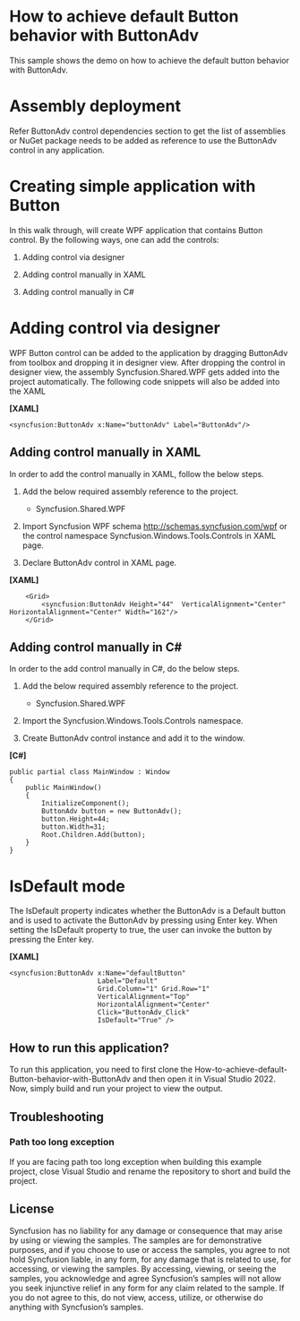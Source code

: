 # How to achieve default Button behavior with ButtonAdv

This sample shows the demo on how to achieve the default button behavior with ButtonAdv.

# Assembly deployment
Refer ButtonAdv control dependencies section to get the list of assemblies or NuGet package needs to be added as reference to use the ButtonAdv control in any application.

# Creating simple application with Button
In this walk through, will create WPF application that contains Button control. By the following ways, one can add the controls:

1. Adding control via designer

2. Adding control manually in XAML

3. Adding control manually in C#

# Adding control via designer
WPF Button control can be added to the application by dragging ButtonAdv from toolbox and dropping it in designer view. After dropping the control in designer view, the assembly Syncfusion.Shared.WPF gets added into the project automatically. The following code snippets will also be added into the XAML

**[XAML]**
```
<syncfusion:ButtonAdv x:Name="buttonAdv" Label="ButtonAdv"/>
```
## Adding control manually in XAML
In order to add the control manually in XAML, follow the below steps.

1. Add the below required assembly reference to the project.
    *  Syncfusion.Shared.WPF

2. Import Syncfusion WPF schema http://schemas.syncfusion.com/wpf or the control namespace Syncfusion.Windows.Tools.Controls in XAML page.

3. Declare ButtonAdv control in XAML page.

**[XAML]**

```
    <Grid>
        <syncfusion:ButtonAdv Height="44"  VerticalAlignment="Center" HorizontalAlignment="Center" Width="162"/>
    </Grid>
```

## Adding control manually in C#
In order to the add control manually in C#, do the below steps.

1. Add the below required assembly reference to the project.

    *   Syncfusion.Shared.WPF
2. Import the Syncfusion.Windows.Tools.Controls namespace.

3. Create ButtonAdv control instance and add it to the window.

**[C#]**
```
public partial class MainWindow : Window
{
    public MainWindow()
    {
        InitializeComponent();
        ButtonAdv button = new ButtonAdv();
        button.Height=44;
        button.Width=31;
        Root.Children.Add(button);
    }
}
```

# IsDefault mode
The IsDefault property indicates whether the ButtonAdv is a Default button and is used to activate the ButtonAdv by pressing using Enter key. When setting the IsDefault property to true, the user can invoke the button by pressing the Enter key.

**[XAML]**
```
<syncfusion:ButtonAdv x:Name="defaultButton" 
                      Label="Default" 
                      Grid.Column="1" Grid.Row="1"
                      VerticalAlignment="Top"
                      HorizontalAlignment="Center"
                      Click="ButtonAdv_Click"
                      IsDefault="True" />
```

## How to run this application?
To run this application, you need to first clone the How-to-achieve-default-Button-behavior-with-ButtonAdv and then open it in Visual Studio 2022. Now, simply build and run your project to view the output.
## <a name="troubleshooting"></a>Troubleshooting ##
### Path too long exception
If you are facing path too long exception when building this example project, close Visual Studio and rename the repository to short and build the project.
## License
Syncfusion has no liability for any damage or consequence that may arise by using or viewing the samples. The samples are for demonstrative purposes, and if you choose to use or access the samples, you agree to not hold Syncfusion liable, in any form, for any damage that is related to use, for accessing, or viewing the samples. By accessing, viewing, or seeing the samples, you acknowledge and agree Syncfusion’s samples will not allow you seek injunctive relief in any form for any claim related to the sample. If you do not agree to this, do not view, access, utilize, or otherwise do anything with Syncfusion’s samples.
